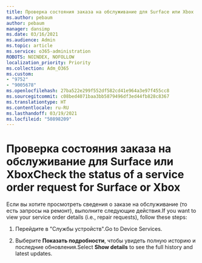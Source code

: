 ```yaml
---
title: Проверка состояния заказа на обслуживание для Surface или Xbox
ms.author: pebaum
author: pebaum
manager: dansimp
ms.date: 03/16/2021
ms.audience: Admin
ms.topic: article
ms.service: o365-administration
ROBOTS: NOINDEX, NOFOLLOW
localization_priority: Priority
ms.collection: Adm_O365
ms.custom:
- "9752"
- "9005678"
ms.openlocfilehash: 27ba522e299f552df582cd41e964a3e97f455cc8
ms.sourcegitcommit: c08bed4071baa3bb5879496df3ed44fb828c8367
ms.translationtype: HT
ms.contentlocale: ru-RU
ms.lasthandoff: 03/19/2021
ms.locfileid: "50898209"
---
```

# <a name="check-the-status-of-a-service-order-request-for-surface-or-xbox"></a><span data-ttu-id="81351-102">Проверка состояния заказа на обслуживание для Surface или Xbox</span><span class="sxs-lookup"><span data-stu-id="81351-102">Check the status of a service order request for Surface or Xbox</span></span>

<span data-ttu-id="81351-103">Если вы хотите просмотреть сведения о заказе на обслуживание (то есть запросы на ремонт), выполните следующие действия.</span><span class="sxs-lookup"><span data-stu-id="81351-103">If you want to view your service order details (i.e., repair requests), follow these steps:</span></span>

1. <span data-ttu-id="81351-104">Перейдите в "Службы устройств".</span><span class="sxs-lookup"><span data-stu-id="81351-104">Go to Device Services.</span></span>

1. <span data-ttu-id="81351-105">Выберите **Показать подробности**, чтобы увидеть полную историю и последние обновления.</span><span class="sxs-lookup"><span data-stu-id="81351-105">Select **Show details** to see the full history and latest updates.</span></span>


